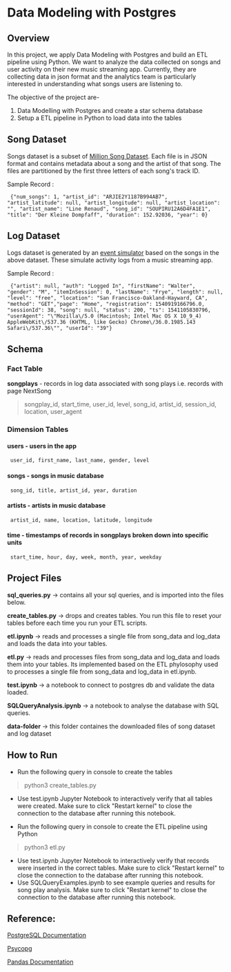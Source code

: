 # Data Modeling with Postgres

## Overview

In this project, we apply Data Modeling with Postgres and build an ETL pipeline using Python. We want to analyze the data collected on songs and user activity on their new music streaming app. Currently, they are collecting data in json format and the analytics team is particularly interested in understanding what songs users are listening to.

The objective of the project are-
1. Data Modelling with Postgres and create a star schema database
2. Setup a ETL pipeline in Python to load data into the tables

## Song Dataset
Songs dataset is a subset of [Million Song Dataset](https://labrosa.ee.columbia.edu/millionsong/). Each file is in JSON format and contains metadata about a song and the artist of that song. The files are partitioned by the first three letters of each song's track ID.

Sample Record :
```
 {"num_songs": 1, "artist_id": "ARJIE2Y1187B994AB7", "artist_latitude": null, "artist_longitude": null, "artist_location": "", "artist_name": "Line Renaud", "song_id": "SOUPIRU12A6D4FA1E1", "title": "Der Kleine Dompfaff", "duration": 152.92036, "year": 0}
```
## Log Dataset
Logs dataset is generated by an [event simulator](https://github.com/Interana/eventsim) based on the songs in the above dataset. These simulate activity logs from a music streaming app.

Sample Record :
```
 {"artist": null, "auth": "Logged In", "firstName": "Walter", "gender": "M", "itemInSession": 0, "lastName": "Frye", "length": null, "level": "free", "location": "San Francisco-Oakland-Hayward, CA", "method": "GET","page": "Home", "registration": 1540919166796.0, "sessionId": 38, "song": null, "status": 200, "ts": 1541105830796, "userAgent": "\"Mozilla\/5.0 (Macintosh; Intel Mac OS X 10_9_4) AppleWebKit\/537.36 (KHTML, like Gecko) Chrome\/36.0.1985.143 Safari\/537.36\"", "userId": "39"}
```
## Schema

### Fact Table
**songplays** - records in log data associated with song plays i.e. records with page NextSong

> songplay_id, start_time, user_id, level, song_id, artist_id, session_id, location, user_agent

### Dimension Tables
#### users - users in the app
```
 user_id, first_name, last_name, gender, level
```
#### songs - songs in music database
```
 song_id, title, artist_id, year, duration
```
#### artists - artists in music database
```
 artist_id, name, location, latitude, longitude
```
#### time - timestamps of records in songplays broken down into specific units
```
 start_time, hour, day, week, month, year, weekday
```
## Project Files

**sql_queries.py** -> contains all your sql queries, and is imported into the files below.

**create_tables.py** -> drops and creates tables. You run this file to reset your tables before each time you run your ETL scripts.

**etl.ipynb** -> reads and processes a single file from song_data and log_data and loads the data into your tables.

**etl.py** -> reads and processes files from song_data and log_data and loads them into your tables. Its implemented based on the ETL phylosophy used to processes a single file from song_data and log_data in etl.ipynb.

**test.ipynb** -> a notebook to connect to postgres db and validate the data loaded.

**SQLQueryAnalysis.ipynb** -> a notebook to analyse the database with SQL queries.

**data-folder** -> this folder containes the downloaded files of song dataset and log dataset


## How to Run

- Run the following query in console to create the tables
> python3 create_tables.py
- Use test.ipynb Jupyter Notebook to interactively verify that all tables were created. Make sure to click "Restart kernel" to close the connection to the database after running this notebook.

- Run the following query in console to create the ETL pipeline using Python
>python3 etl.py
- Use test.ipynb Jupyter Notebook to interactively verify that records were inserted in the correct tables. Make sure to click "Restart kernel" to close the connection to the database after running this notebook.
- Use SQLQueryExamples.ipynb to see example queries and results for song play analysis. Make sure to click "Restart kernel" to close the connection to the database after running this notebook.


## Reference:
[PostgreSQL Documentation](https://www.postgresql.org/docs/)

[Psycopg](https://www.psycopg.org/docs/)

[Pandas Documentation](https://pandas.pydata.org/pandas-docs/stable/)
